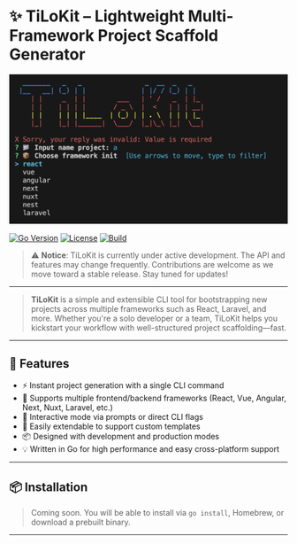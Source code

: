 # ✨ TiLoKit – Lightweight Multi-Framework Project Scaffold Generator

<p align="left">
  <img src="./assets/banner.png" alt="TiLoKit CLI Banner" width="850"/>
</p>


[![Go Version](https://img.shields.io/badge/Go-1.24.4-blue)](https://golang.org/dl/)
[![License](https://img.shields.io/badge/license-MIT-green)](./LICENSE)
[![Build](https://img.shields.io/badge/build-passing-brightgreen)](https://golang.org/dl/)

> ⚠️ **Notice**: TiLoKit is currently under active development. The API and features may change frequently.
> Contributions are welcome as we move toward a stable release. Stay tuned for updates!

---

> **TiLoKit** is a simple and extensible CLI tool for bootstrapping new projects across multiple frameworks such as React, Laravel, and more.
> Whether you're a solo developer or a team, TiLoKit helps you kickstart your workflow with well-structured project scaffolding—fast.

---

## 🚀 Features

- ⚡ Instant project generation with a single CLI command
- 🧱 Supports multiple frontend/backend frameworks (React, Vue, Angular, Next, Nuxt, Laravel, etc.)
- 🤖 Interactive mode via prompts or direct CLI flags
- 🔌 Easily extendable to support custom templates
- 📦 Designed with development and production modes
- 💡 Written in Go for high performance and easy cross-platform support

---

## 📦 Installation

> Coming soon.
> You will be able to install via `go install`, Homebrew, or download a prebuilt binary.

---
